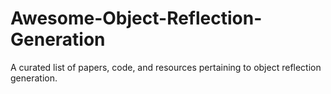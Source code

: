 # Awesome-Object-Reflection-Generation
A curated list of papers, code, and resources pertaining to object reflection generation.
